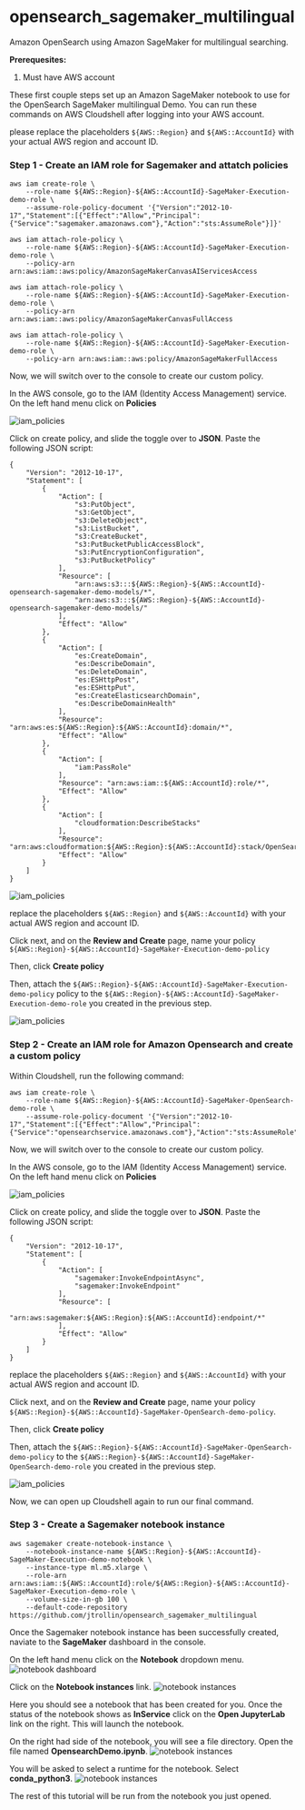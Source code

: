# opensearch_sagemaker_multilingual
Amazon OpenSearch using Amazon SageMaker for multilingual searching.

 **Prerequesites:**
 1. Must have AWS account

These first couple steps set up an Amazon SageMaker notebook to use for the OpenSearch SageMaker multilingual Demo. You can run these commands on AWS Cloudshell after logging into your AWS account.

please replace the placeholders ```${AWS::Region}``` and ```${AWS::AccountId}``` with your actual AWS region and account ID.

### Step 1 - Create an IAM role for Sagemaker and attatch policies
```
aws iam create-role \
    --role-name ${AWS::Region}-${AWS::AccountId}-SageMaker-Execution-demo-role \
    --assume-role-policy-document '{"Version":"2012-10-17","Statement":[{"Effect":"Allow","Principal":{"Service":"sagemaker.amazonaws.com"},"Action":"sts:AssumeRole"}]}'
```
```
aws iam attach-role-policy \
    --role-name ${AWS::Region}-${AWS::AccountId}-SageMaker-Execution-demo-role \
    --policy-arn arn:aws:iam::aws:policy/AmazonSageMakerCanvasAIServicesAccess
```
```
aws iam attach-role-policy \
    --role-name ${AWS::Region}-${AWS::AccountId}-SageMaker-Execution-demo-role \
    --policy-arn arn:aws:iam::aws:policy/AmazonSageMakerCanvasFullAccess
```
```
aws iam attach-role-policy \
    --role-name ${AWS::Region}-${AWS::AccountId}-SageMaker-Execution-demo-role \
    --policy-arn arn:aws:iam::aws:policy/AmazonSageMakerFullAccess
```
Now, we will switch over to the console to create our custom policy. 

In the AWS console, go to the IAM (Identity Access Management) service. On the left hand menu click on **Policies**

![iam_policies](images/iam_1.png)

Click on create policy, and slide the toggle over to **JSON**.
Paste the following JSON script:
```
{
	"Version": "2012-10-17",
	"Statement": [
		{
			"Action": [
				"s3:PutObject",
                "s3:GetObject",
                "s3:DeleteObject",
                "s3:ListBucket",
                "s3:CreateBucket",
                "s3:PutBucketPublicAccessBlock",
                "s3:PutEncryptionConfiguration",
                "s3:PutBucketPolicy"
			],
			"Resource": [
				"arn:aws:s3:::${AWS::Region}-${AWS::AccountId}-opensearch-sagemaker-demo-models/*",
				"arn:aws:s3:::${AWS::Region}-${AWS::AccountId}-opensearch-sagemaker-demo-models/"
			],
			"Effect": "Allow"
		},
		{
			"Action": [
				"es:CreateDomain",
				"es:DescribeDomain",
				"es:DeleteDomain",
				"es:ESHttpPost",
				"es:ESHttpPut",
				"es:CreateElasticsearchDomain",
				"es:DescribeDomainHealth"
			],
			"Resource": "arn:aws:es:${AWS::Region}:${AWS::AccountId}:domain/*",
			"Effect": "Allow"
		},
		{
			"Action": [
				"iam:PassRole"
			],
			"Resource": "arn:aws:iam::${AWS::AccountId}:role/*",
			"Effect": "Allow"
		},
		{
			"Action": [
				"cloudformation:DescribeStacks"
			],
			"Resource": "arn:aws:cloudformation:${AWS::Region}:${AWS::AccountId}:stack/OpenSearchSageMakerDemo/*",
			"Effect": "Allow"
		}
	]
}
```
![iam_policies](images/iam_5.png)

replace the placeholders ```${AWS::Region}``` and ```${AWS::AccountId}``` with your actual AWS region and account ID.

Click next, and on the **Review and Create** page, name your policy ```${AWS::Region}-${AWS::AccountId}-SageMaker-Execution-demo-policy```

Then, click **Create policy**

Then, attach the ```${AWS::Region}-${AWS::AccountId}-SageMaker-Execution-demo-policy``` policy to the ```${AWS::Region}-${AWS::AccountId}-SageMaker-Execution-demo-role``` you created in the previous step. 

![iam_policies](images/iam_6.png)

### Step 2 - Create an IAM role for Amazon Opensearch and create a custom policy
Within Cloudshell, run the following command:

```
aws iam create-role \
    --role-name ${AWS::Region}-${AWS::AccountId}-SageMaker-OpenSearch-demo-role \
    --assume-role-policy-document '{"Version":"2012-10-17","Statement":[{"Effect":"Allow","Principal":{"Service":"opensearchservice.amazonaws.com"},"Action":"sts:AssumeRole"}]}'
```
Now, we will switch over to the console to create our custom policy. 

In the AWS console, go to the IAM (Identity Access Management) service. On the left hand menu click on **Policies**

![iam_policies](images/iam_1.png)

Click on create policy, and slide the toggle over to **JSON**.
Paste the following JSON script:

```
{
	"Version": "2012-10-17",
	"Statement": [
		{
			"Action": [
				"sagemaker:InvokeEndpointAsync",
				"sagemaker:InvokeEndpoint"
			],
			"Resource": [
				"arn:aws:sagemaker:${AWS::Region}:${AWS::AccountId}:endpoint/*"
			],
			"Effect": "Allow"
		}
	]
}
```
replace the placeholders ```${AWS::Region}``` and ```${AWS::AccountId}``` with your actual AWS region and account ID.

Click next, and on the **Review and Create** page, name your policy ```${AWS::Region}-${AWS::AccountId}-SageMaker-OpenSearch-demo-policy```. 

Then, click **Create policy**

Then, attach the ```${AWS::Region}-${AWS::AccountId}-SageMaker-OpenSearch-demo-policy``` to the ```${AWS::Region}-${AWS::AccountId}-SageMaker-OpenSearch-demo-role``` you created in the previous step. 

![iam_policies](images/iam_7.png)

Now, we can open up Cloudshell again to run our final command.

### Step 3 - Create a Sagemaker notebook instance
```
aws sagemaker create-notebook-instance \
    --notebook-instance-name ${AWS::Region}-${AWS::AccountId}-SageMaker-Execution-demo-notebook \
    --instance-type ml.m5.xlarge \
    --role-arn arn:aws:iam::${AWS::AccountId}:role/${AWS::Region}-${AWS::AccountId}-SageMaker-Execution-demo-role \
    --volume-size-in-gb 100 \
    --default-code-repository https://github.com/jtrollin/opensearch_sagemaker_multilingual
```

 Once the Sagemaker notebook instance has been successfully created, naviate to the **SageMaker** dashboard in the console.

On the left hand menu click on the **Notebook** dropdown menu.
![notebook dashboard](images/notebooks.png)

Click on the **Notebook instances** link.
![notebook instances](images/demo_notebook.png)

Here you should see a notebook that has been created for you. Once the status of the notebook shows as **InService**  click on the **Open JupyterLab** link on the right.  This will launch the notebook.

On the right had side of the notebook, you will see a file directory.  Open the file named **OpensearchDemo.ipynb**.
![notebook instances](images/open_notebook.png)

You will be asked to select a runtime for the notebook.  Select **conda_python3**.
![notebook instances](images/choose_runtime.png)

The rest of this tutorial will be run from the notebook you just opened.
